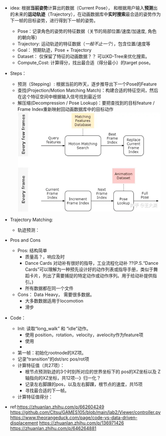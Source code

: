 - idea: 根据**当前姿势**计算出的数据（Current Pose）， 和根据用户输入**预测**出的未来的**运动轨迹**（Trajectory），在动画数据库中**实时搜索**最合适的姿势作为下一帧的目标姿势，进行得到下一帧的姿势。
  - Pose：记录角色的姿势的特征数据（关节的局部位置/速度/加速度, 角色的朝向等）
  - Trajectory: 运动轨迹的特征数据（*一般不止一个*），包含位置/速度等
  - Goal： 预期轨迹，Pose + Trajectory
  - Dataset： 仅保留了特征的动画数据？？ 可以KD-Tree来优化搜索。
  - Compute_Cost: 计算得分，找出最合适（得分最小）的target pose。 

- Steps：
  - 预测（Stepping）: 根据当前的昨天，逐步推导出下一个Pose的Feature
  - 查找(Projection/Motion Matching Match)：构建合适的特征空间，然后在这个特征空间中根据输入信号找到最近邻
  - 解压缩(Decompression / Pose Lookup)：要把查找到的目标feature / Frame Index重新映射回动画数据库中的目标动作
![v2-086a351efc76c4790d5c215de26ed270_720w](https://raw.githubusercontent.com/hwubh/Temp-Pics/main/v2-086a351efc76c4790d5c215de26ed270_720w.webp)

- Trajectory Matching: 
  - 轨迹预测：

- Pros and Cons
  - Pros: 结构简单
    - 质量高？，响应及时
    - Dance Cards 对动补有很好的指导，工业流程化动补 ??(P.S.“Dance Cards”可以理解为一种预先设计好的动作列表或指导手册，类似于舞蹈卡片，列出了需要捕捉的特定动作或动作序列。用于给动补提供指引。)
    - 所有数据都在同一个文件
  - Cons： Data Heavy， 需要很多数据。
    - 大多数数据适用于locomotion
    - 滑步


- Code：
  - Init: 读取“long_walk” 和 “idle”动作。
    - 使用 position，rotation，velocity，avelocity作为feature项
    - 使用 
    - 
  - 第一帧：初始化rootnode的XZ项。 
  - 记录"transition"的dst/src pos/rot项
  - 计算特征值（共27项）：
    - 根节点预测轨迹的3个时刻所对应的世界坐标下的 pos的XZ坐标以及 Z轴指向的XZ坐标，共12项--》归一化？
    - 记录左右脚踝的pos，以及左右脚踝，根节点的速度，共15项
    - 寻找最合适的下一帧。
  - 计算特征值得分：


- ref:https://zhuanlan.zhihu.com/p/662604249 https://github.com/Cltsu/GAMES105/blob/main/lab2/Viewer/controller.py https://www.theorangeduck.com/page/code-vs-data-driven-displacement  https://zhuanlan.zhihu.com/p/136971426 https://zhuanlan.zhihu.com/p/646264881  